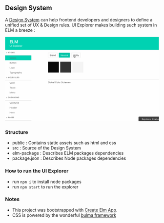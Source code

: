 ## Design System

A [Design System](https://airbnb.design/building-a-visual-language/) can help frontend developers and designers to define a unified set of UX & Design rules.
UI Explorer makes building such system in ELM a breeze :


<center>
<img src="design-system-explorer.gif" width="600" />
</center>


### Structure

- public : Contains static assets such as html and css
- src : Source of the Design System
- elm-package : Describes ELM packages dependencies
- package.json : Describes Node packages dependencies


### How to run the UI Explorer

- run ```npm i``` to install node packages
- run ```npm start``` to run the explorer

### Notes

- This project was bootstrapped with [Create Elm App](https://github.com/halfzebra/create-elm-app).
- CSS is powered by the wonderful [bulma framework](http://bulma.io/)
